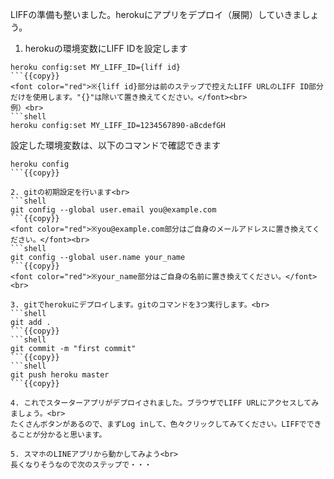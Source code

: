 LIFFの準備も整いました。herokuにアプリをデプロイ（展開）していきましょう。

1. herokuの環境変数にLIFF IDを設定します<br>
```shell
heroku config:set MY_LIFF_ID={liff id}
```{{copy}}
<font color="red">※{liff id}部分は前のステップで控えたLIFF URLのLIFF ID部分だけを使用します。"{}"は除いて置き換えてください。</font><br>
例）<br>
```shell
heroku config:set MY_LIFF_ID=1234567890-aBcdefGH
```
設定した環境変数は、以下のコマンドで確認できます<br>
```shell
heroku config
```{{copy}}

2. gitの初期設定を行います<br>
```shell
git config --global user.email you@example.com
```{{copy}}
<font color="red">※you@example.com部分はご自身のメールアドレスに置き換えてください。</font><br>
```shell
git config --global user.name your_name
```{{copy}}
<font color="red">※your_name部分はご自身の名前に置き換えてください。</font><br>

3. gitでherokuにデプロイします。gitのコマンドを3つ実行します。<br>
```shell
git add .
```{{copy}}
```shell
git commit -m "first commit"
```{{copy}}
```shell
git push heroku master
```{{copy}}

4. これでスターターアプリがデプロイされました。ブラウザでLIFF URLにアクセスしてみましょう。<br>
たくさんボタンがあるので、まずLog inして、色々クリックしてみてください。LIFFでできることが分かると思います。

5. スマホのLINEアプリから動かしてみよう<br>
長くなりそうなので次のステップで・・・
